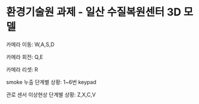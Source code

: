 # 환경기술원 과제 - 일산 수질복원센터 3D 모델

카메라 이동: W,A,S,D   

카메라 회전: Q,E   

카메라 리셋: R   

smoke 누출 단계별 상황: 1~6번 keypad   

관로 센서 이상현상 단계별 상황: Z,X,C,V
